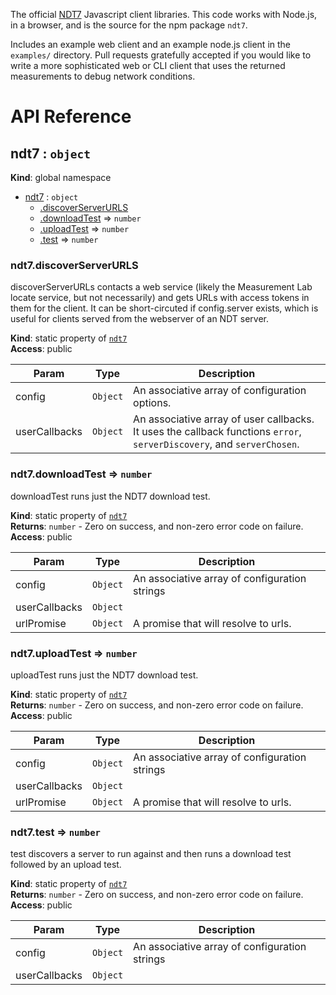 The official [NDT7](https://github.com/m-lab/ndt-server) Javascript client
libraries. This code works with Node.js, in a browser, and is the source for
the npm package `ndt7`.

Includes an example web client and an example node.js client in the `examples/`
directory. Pull requests gratefully accepted if you would like to write a
more sophisticated web or CLI client that uses the returned measurements to
debug network conditions.

# API Reference
<a name="ndt7"></a>

## ndt7 : <code>object</code>
**Kind**: global namespace  

* [ndt7](#ndt7) : <code>object</code>
    * [.discoverServerURLS](#ndt7.discoverServerURLS)
    * [.downloadTest](#ndt7.downloadTest) ⇒ <code>number</code>
    * [.uploadTest](#ndt7.uploadTest) ⇒ <code>number</code>
    * [.test](#ndt7.test) ⇒ <code>number</code>

<a name="ndt7.discoverServerURLS"></a>

### ndt7.discoverServerURLS
discoverServerURLs contacts a web service (likely the Measurement Lab
locate service, but not necessarily) and gets URLs with access tokens in
them for the client. It can be short-circuted if config.server exists,
which is useful for clients served from the webserver of an NDT server.

**Kind**: static property of [<code>ndt7</code>](#ndt7)  
**Access**: public  

| Param | Type | Description |
| --- | --- | --- |
| config | <code>Object</code> | An associative array of configuration options. |
| userCallbacks | <code>Object</code> | An associative array of user callbacks. It uses the callback functions `error`, `serverDiscovery`, and `serverChosen`. |

<a name="ndt7.downloadTest"></a>

### ndt7.downloadTest ⇒ <code>number</code>
downloadTest runs just the NDT7 download test.

**Kind**: static property of [<code>ndt7</code>](#ndt7)  
**Returns**: <code>number</code> - Zero on success, and non-zero error code on failure.  
**Access**: public  

| Param | Type | Description |
| --- | --- | --- |
| config | <code>Object</code> | An associative array of configuration strings |
| userCallbacks | <code>Object</code> |  |
| urlPromise | <code>Object</code> | A promise that will resolve to urls. |

<a name="ndt7.uploadTest"></a>

### ndt7.uploadTest ⇒ <code>number</code>
uploadTest runs just the NDT7 download test.

**Kind**: static property of [<code>ndt7</code>](#ndt7)  
**Returns**: <code>number</code> - Zero on success, and non-zero error code on failure.  
**Access**: public  

| Param | Type | Description |
| --- | --- | --- |
| config | <code>Object</code> | An associative array of configuration strings |
| userCallbacks | <code>Object</code> |  |
| urlPromise | <code>Object</code> | A promise that will resolve to urls. |

<a name="ndt7.test"></a>

### ndt7.test ⇒ <code>number</code>
test discovers a server to run against and then runs a download test
followed by an upload test.

**Kind**: static property of [<code>ndt7</code>](#ndt7)  
**Returns**: <code>number</code> - Zero on success, and non-zero error code on failure.  
**Access**: public  

| Param | Type | Description |
| --- | --- | --- |
| config | <code>Object</code> | An associative array of configuration strings |
| userCallbacks | <code>Object</code> |  |


